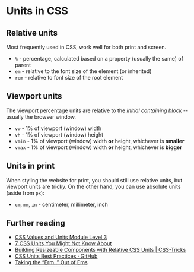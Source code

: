 # Units in CSS

## Relative units

Most frequently used in CSS, work well for both print and screen.

- `%` - percentage, calculated based on a property (usually the same) of parent
- `em` - relative to the font size of the element (or inherited)
- `rem` - relative to font size of the root element

## Viewport units

The viewport percentage units are relative to the *initial containing block* -- usually the browser window.

- `vw` - 1% of viewport (window) width
- `vh` - 1% of viewport (window) height
- `vmin` - 1% of viewport (window) width **or** height, whichever is **smaller**
- `vmax` - 1% of viewport (window) width **or** height, whichever is **bigger**

## Units in print

When styling the website for print, you should still use relative units, but viewport units are tricky.
On the other hand, you can use absolute units (aside from `px`):

- `cm`, `mm`, `in` - centimeter, millimeter, inch

## Further reading

- [CSS Values and Units Module Level 3](https://www.w3.org/TR/css3-values/#font-relative-lengths)
- [7 CSS Units You Might Not Know About](https://webdesign.tutsplus.com/articles/7-css-units-you-might-not-know-about--cms-22573)
- [Building Resizeable Components with Relative CSS Units | CSS-Tricks](https://css-tricks.com/building-resizeable-components-relative-css-units/)
- [CSS Units Best Practices · GitHub](https://gist.github.com/basham/2175a16ab7c60ce8e001)
- [Taking the “Erm..” Out of Ems](https://webdesign.tutsplus.com/articles/taking-the-erm-out-of-ems--webdesign-12321)